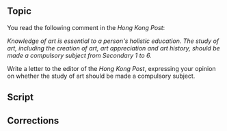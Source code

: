 ## Topic
You read the following comment in the *Hong Kong Post*:

*Knowledge of art is essential to a person's holistic education. The study of art, including the creation of art, art appreciation and art history, should be made a compulsory subject from Secondary 1 to 6.*

Write a letter to the editor of the *Hong Kong Post*, expressing your opinion on whether the study of art should be made a compulsory subject.

## Script


## Corrections
